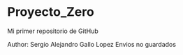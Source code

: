 # Proyecto_Zero
Mi primer repositorio de GitHub

Author: Sergio Alejandro Gallo Lopez
Envios no guardados
